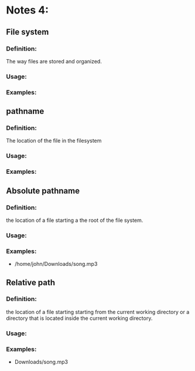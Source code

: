 # Notes 4:
## File system
### Definition:
The way files are stored and organized.

### Usage:

### Examples:

## pathname
### Definition:
The location of the file in the filesystem

### Usage:

### Examples:


## Absolute pathname
### Definition:
the location of a file starting a the root of the file system.

### Usage:

### Examples:
* /home/john/Downloads/song.mp3

## Relative path
### Definition:
the location of a file starting starting from the current working directory or a directory that is located inside the current working directory.
### Usage:

### Examples:
* Downloads/song.mp3

